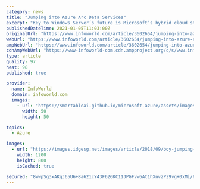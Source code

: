 ```yaml
---
category: news
title: "Jumping into Azure Arc Data Services"
excerpt: "Key to Windows Server’s future is Microsoft’s hybrid cloud strategy which gives equal weight to on-premises hardware and its Azure hyperscale cloud. Technologies such as Windows Admin Center and Azure Arc bring Web-based monitoring and administration to your servers,"
publishedDateTime: 2021-01-05T11:03:00Z
originalUrl: "https://www.infoworld.com/article/3602654/jumping-into-azure-arc-data-services.html"
webUrl: "https://www.infoworld.com/article/3602654/jumping-into-azure-arc-data-services.html"
ampWebUrl: "https://www.infoworld.com/article/3602654/jumping-into-azure-arc-data-services.amp.html"
cdnAmpWebUrl: "https://www-infoworld-com.cdn.ampproject.org/c/s/www.infoworld.com/article/3602654/jumping-into-azure-arc-data-services.amp.html"
type: article
quality: 97
heat: 98
published: true

provider:
  name: InfoWorld
  domain: infoworld.com
  images:
    - url: "https://smartableai.github.io/microsoft-azure/assets/images/organizations/infoworld.com-50x50.jpg"
      width: 50
      height: 50

topics:
  - Azure

images:
  - url: "https://images.idgesg.net/images/article/2018/09/boy-jumping-off-swing-100772498-large.jpg"
    width: 1200
    height: 800
    isCached: true

secured: "8wwpSg3xAKqJ65U6+8a621cY43F62GKC11JPGFvw6At1hXnvzPz9vg+0xMi/6XO03rvYd8F+Ar2Ch1klEz/xpgXjkNjfbRbDdSptbnOaxs8tJtTUHDbb6CvpDokinm6nNO4bEPXpd+OazgvCxoRjRYayHUcU+MBX2I7GY3w+ZXNxg93EglVQiwawJW7V1+aSLEc33XZRl4WAHNxwzBjf6NptfyfKRgfvXkk02ZfoFNNW2o6GhaRE7vWk7+3ZaKzZVaYxv+hPtR+D2nm1kvDwwu/gi8N2VXa8phZ0vXuvdQNdSEcp48XOULhFc570vujFGaskanjAvAboo0TI7GjeY9mlE9+is8I/p3Svkh6fSuE=;VEWebzChHJfLdqU7xIfU0Q=="
---
```



